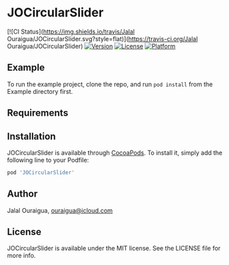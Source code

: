 # JOCircularSlider

[![CI Status](https://img.shields.io/travis/Jalal Ouraigua/JOCircularSlider.svg?style=flat)](https://travis-ci.org/Jalal Ouraigua/JOCircularSlider)
[![Version](https://img.shields.io/cocoapods/v/JOCircularSlider.svg?style=flat)](https://cocoapods.org/pods/JOCircularSlider)
[![License](https://img.shields.io/cocoapods/l/JOCircularSlider.svg?style=flat)](https://cocoapods.org/pods/JOCircularSlider)
[![Platform](https://img.shields.io/cocoapods/p/JOCircularSlider.svg?style=flat)](https://cocoapods.org/pods/JOCircularSlider)

## Example

To run the example project, clone the repo, and run `pod install` from the Example directory first.

## Requirements

## Installation

JOCircularSlider is available through [CocoaPods](https://cocoapods.org). To install
it, simply add the following line to your Podfile:

```ruby
pod 'JOCircularSlider'
```

## Author

Jalal Ouraigua, ouraigua@icloud.com

## License

JOCircularSlider is available under the MIT license. See the LICENSE file for more info.
